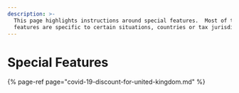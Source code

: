 ```yaml
---
description: >-
  This page highlights instructions around special features.  Most of these
  features are specific to certain situations, countries or tax jurisdiction.
---
```


# Special Features

{% page-ref page="covid-19-discount-for-united-kingdom.md" %}

